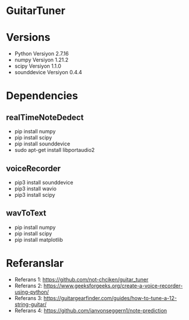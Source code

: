 # GuitarTuner

# Versions
* Python Versiyon 2.7.16
* numpy Versiyon 1.21.2
* scipy Versiyon 1.1.0
* sounddevice Versiyon 0.4.4


# Dependencies
## realTimeNoteDedect
* pip install numpy
* pip install scipy
* pip install sounddevice 
* sudo apt-get install libportaudio2

## voiceRecorder
* pip3 install sounddevice
* pip3 install wavio
* pip3 install scipy
 
## wavToText
* pip install numpy
* pip install scipy
* pip install matplotlib

# Referanslar
* Referans 1: https://github.com/not-chciken/guitar_tuner
* Referans 2: https://www.geeksforgeeks.org/create-a-voice-recorder-using-python/
* Referans 3: https://guitargearfinder.com/guides/how-to-tune-a-12-string-guitar/
* Referans 4: https://github.com/ianvonseggern1/note-prediction

